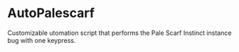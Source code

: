 # AutoPalescarf
Customizable utomation script that performs the Pale Scarf Instinct instance bug with one keypress.
